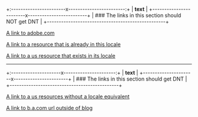 +:-----------------------x------------------------:+
| **text**                                         |
+------------------------x-------------------------+
| ### The links in this section should NOT get DNT |
+--------------------------------------------------+

[A link to adobe.com](https://www.adobe.com)

[A link to a resource that is already in this locale](https://business.adobe.com/de/this-does-not-exist)

[A link to a us resource that exists in its locale](https://business.adobe.com/blog/basics/data-warehouse)

---

+:---------------------x----------------------:+
| **text**                                     |
+----------------------x-----------------------+
| ### The links in this section should get DNT |
+----------------------------------------------+

[A link to a us resources without a locale equivalent](https://business.adobe.com/blog/the-latest/state-of-ai-in-animation)

[A link to b.a.com url outside of blog](https://business.adobe.com/customer-success-stories.html)